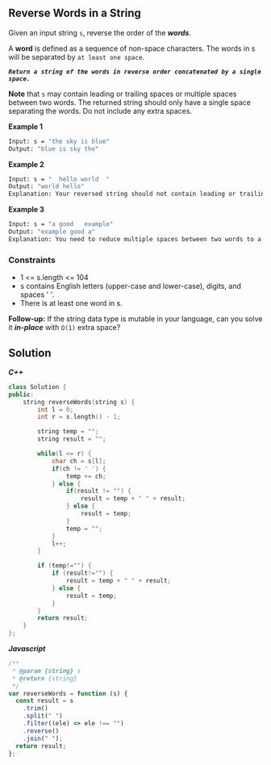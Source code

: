 ## Reverse Words in a String

Given an input string `s`, reverse the order of the **_words_**.

A **word** is defined as a sequence of non-space characters. The words in s will be separated by `at least one space`.

**_`Return a string of the words in reverse order concatenated by a single space.`_**

**Note** that `s` may contain leading or trailing spaces or multiple spaces between two words. The returned string should only have a single space separating the words. Do not include any extra spaces.

**Example 1**

```bash
Input: s = "the sky is blue"
Output: "blue is sky the"
```

**Example 2**

```bash
Input: s = "  hello world  "
Output: "world hello"
Explanation: Your reversed string should not contain leading or trailing spaces.
```

**Example 3**

```bash
Input: s = "a good   example"
Output: "example good a"
Explanation: You need to reduce multiple spaces between two words to a single space in the reversed string.
```

### Constraints

- 1 <= s.length <= 104
- s contains English letters (upper-case and lower-case), digits, and spaces ' '.
- There is at least one word in s.

**Follow-up:** If the string data type is mutable in your language, can you solve it **_in-place_** with `O(1)` extra space?

## Solution

**_C++_**

```cpp
class Solution {
public:
    string reverseWords(string s) {
        int l = 0;
        int r = s.length() - 1;

        string temp = "";
        string result = "";

        while(l <= r) {
            char ch = s[l];
            if(ch != ' ') {
                temp += ch;
            } else {
                if(result != "") {
                    result = temp + " " + result;
                } else {
                    result = temp;
                }
                temp = "";
            }
            l++;
        }

        if (temp!="") {
            if (result!="") {
                result = temp + " " + result;
            } else {
                result = temp;
            }
        }
        return result;
    }
};
```

**_Javascript_**

```javascript
/**
 * @param {string} s
 * @return {string}
 */
var reverseWords = function (s) {
  const result = s
    .trim()
    .split(" ")
    .filter((ele) => ele !== "")
    .reverse()
    .join(" ");
  return result;
};
```
